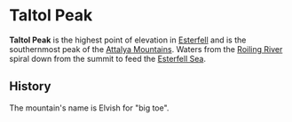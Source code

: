 # Taltol Peak

**Taltol Peak** is the highest point of elevation in [Esterfell](../../../) and is the southernmost peak of the [Attalya Mountains](../). Waters from the [Roiling River](roiling-river) spiral down from the summit to feed the [Esterfell Sea](../../esterfell-sea).

## History

The mountain's name is Elvish for "big toe".
